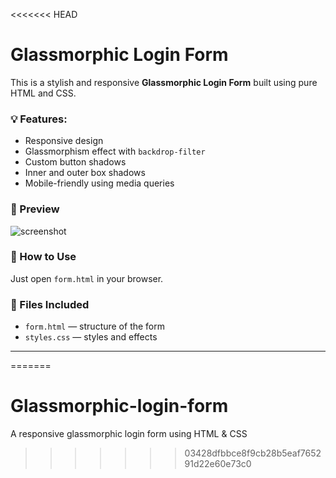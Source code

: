 <<<<<<< HEAD
# Glassmorphic Login Form

This is a stylish and responsive **Glassmorphic Login Form** built using pure HTML and CSS.

### 💡 Features:
- Responsive design
- Glassmorphism effect with `backdrop-filter`
- Custom button shadows
- Inner and outer box shadows
- Mobile-friendly using media queries

### 📸 Preview

![screenshot](./screenshot.png)

### 🚀 How to Use

Just open `form.html` in your browser.

### 📁 Files Included
- `form.html` — structure of the form
- `styles.css` — styles and effects

---
=======
# Glassmorphic-login-form
A responsive glassmorphic login form using HTML &amp; CSS
>>>>>>> 03428dfbbce8f9cb28b5eaf765291d22e60e73c0
